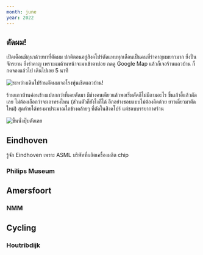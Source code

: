 ```yaml
---
month: june
year: 2022
---
```


## ตัดผม!

เปิดเดือนมิถุนาด้วยหาที่ตัดผม ปกติตอนอยู่สิงคโปร์ตัดแทบทุกเดือนเป็นคนที่รำคาญผมยาวมาก ยิ่งปั่นจักรยาน
ยิ่งรำคาญ เพราะผมด้านหน้าจะมาเข้าตาบ่อย กดดู Google Map แล้วก็เจอร้านแถวบ้าน ก็กดจองแล้วไป
เดินไปเลย 5 นาที

![ระหว่างเดินไปร้านตัดผมเจอโรงหุ่นเชิดแถวบ้าน!](marionetten-theater.jpg)

ร้านแถวบ้านค่อนข้างแปลกกว่าที่เคยตัดมา มีช่างคนเดียวแล้วพอเริ่มตัดก็ไม่มีถามอะไร ขึ้นเก้าอี้แล้วตัดเลย
ไม่ต้องเลือกว่าจะเอาทรงไหน (ส่วนตัวก็ยังไงก็ได้ อีกอย่างชอบแบบไม่ต้องคิดด้วย ยาวเดี๋ยวมาตัดใหม่)
สุดท้ายได้ทรงมาประมาณไถข้างคล้ายๆ ที่ตัดในสิงคโปร์ แต่ชอบบรรยากาศร้าน

![ขึ้นนั่งปุ๊บตัดเลย](barber.jpg)

## Eindhoven

รู้จัก Eindhoven เพราะ ASML บริษัทที่ผลิตเครื่องผลิต chip

### Philips Museum

## Amersfoort

### NMM

## Cycling

### Houtribdijk
